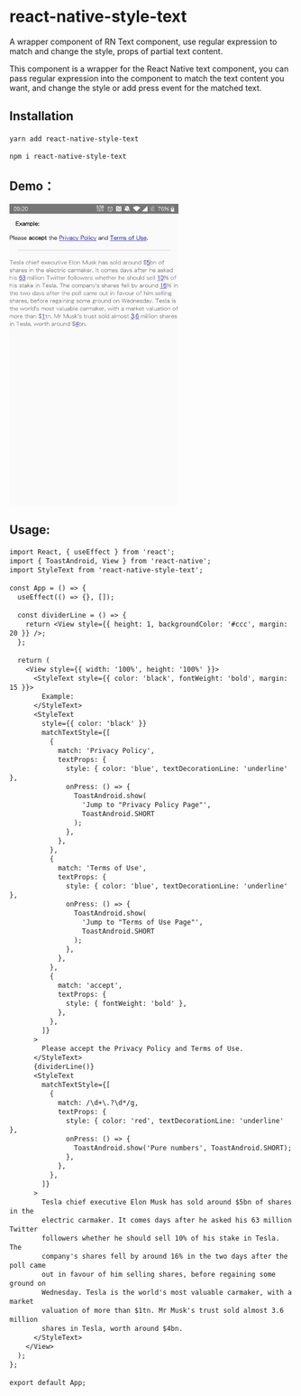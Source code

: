 # react-native-style-text
A wrapper component of RN Text component, use regular expression to match and change the style, props of partial text content.

This component is a wrapper for the React Native text component, you can pass regular expression into the component to match the text content you want, and change the style or add press event for the matched text.

## Installation

`yarn add react-native-style-text`

`npm i react-native-style-text`

## Demo：

<div>
  <img src="https://raw.githubusercontent.com/congshengwu/react-native-style-text/master/screenshots/demo1.jpg" alt="ViewPager" width="300">
</div>

## Usage:

```tsx
import React, { useEffect } from 'react';
import { ToastAndroid, View } from 'react-native';
import StyleText from 'react-native-style-text';

const App = () => {
  useEffect(() => {}, []);

  const dividerLine = () => {
    return <View style={{ height: 1, backgroundColor: '#ccc', margin: 20 }} />;
  };

  return (
    <View style={{ width: '100%', height: '100%' }}>
      <StyleText style={{ color: 'black', fontWeight: 'bold', margin: 15 }}>
        Example:
      </StyleText>
      <StyleText
        style={{ color: 'black' }}
        matchTextStyle={[
          {
            match: 'Privacy Policy',
            textProps: {
              style: { color: 'blue', textDecorationLine: 'underline' },
              onPress: () => {
                ToastAndroid.show(
                  'Jump to "Privacy Policy Page"',
                  ToastAndroid.SHORT
                );
              },
            },
          },
          {
            match: 'Terms of Use',
            textProps: {
              style: { color: 'blue', textDecorationLine: 'underline' },
              onPress: () => {
                ToastAndroid.show(
                  'Jump to "Terms of Use Page"',
                  ToastAndroid.SHORT
                );
              },
            },
          },
          {
            match: 'accept',
            textProps: {
              style: { fontWeight: 'bold' },
            },
          },
        ]}
      >
        Please accept the Privacy Policy and Terms of Use.
      </StyleText>
      {dividerLine()}
      <StyleText
        matchTextStyle={[
          {
            match: /\d+\.?\d*/g,
            textProps: {
              style: { color: 'red', textDecorationLine: 'underline' },
              onPress: () => {
                ToastAndroid.show('Pure numbers', ToastAndroid.SHORT);
              },
            },
          },
        ]}
      >
        Tesla chief executive Elon Musk has sold around $5bn of shares in the
        electric carmaker. It comes days after he asked his 63 million Twitter
        followers whether he should sell 10% of his stake in Tesla. The
        company's shares fell by around 16% in the two days after the poll came
        out in favour of him selling shares, before regaining some ground on
        Wednesday. Tesla is the world's most valuable carmaker, with a market
        valuation of more than $1tn. Mr Musk's trust sold almost 3.6 million
        shares in Tesla, worth around $4bn.
      </StyleText>
    </View>
  );
};

export default App;
```
